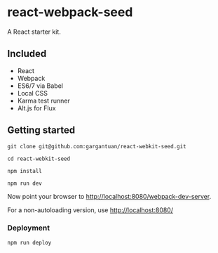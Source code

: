 # react-webpack-seed

A React starter kit.

## Included

- React
- Webpack
- ES6/7 via Babel
- Local CSS
- Karma test runner
- Alt.js for Flux

## Getting started

	git clone git@github.com:gargantuan/react-webkit-seed.git

	cd react-webkit-seed

	npm install

	npm run dev

Now point your browser to [http://localhost:8080/webpack-dev-server](http://localhost:8080/webpack-dev-server).

For a non-autoloading version, use [http://localhost:8080/](http://localhost:8080/)

### Deployment

	npm run deploy
